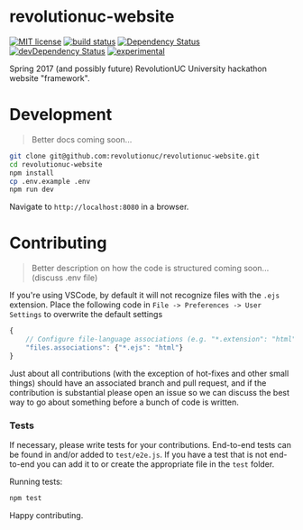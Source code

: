 # revolutionuc-website

[![MIT license](http://img.shields.io/badge/license-MIT-brightgreen.svg)](http://opensource.org/licenses/MIT)
[![build status](https://api.travis-ci.org/RevolutionUC/revolutionuc-website.svg?branch=master)](https://api.travis-ci.org/revolutionuc/revolutionuc-website.svg?branch=master)
[![Dependency Status](https://david-dm.org/RevolutionUC/revolutionuc-website.svg)](https://david-dm.org/revolutionuc/revolutionuc-website)
[![devDependency Status](https://david-dm.org/RevolutionUC/revolutionuc-website/dev-status.svg)](https://david-dm.org/revolutionuc/revolutionuc-website#info=devDependencies)
[![experimental](http://badges.github.io/stability-badges/dist/experimental.svg)](http://github.com/badges/stability-badges)

Spring 2017 (and possibly future) RevolutionUC University hackathon website "framework".

# Development

> Better docs coming soon...

```sh
git clone git@github.com:revolutionuc/revolutionuc-website.git
cd revolutionuc-website
npm install
cp .env.example .env
npm run dev
```

Navigate to `http://localhost:8080` in a browser.

# Contributing

> Better description on how the code is structured coming soon... (discuss .env file)

If you're using VSCode, by default it will not recognize files with the `.ejs` extension. Place the following code in `File -> Preferences -> User Settings` to overwrite the default settings
```js
{
    // Configure file-language associations (e.g. "*.extension": "html"). These have precedence over the default associations of the languages installed.
    "files.associations": {"*.ejs": "html"}
}
```

Just about all contributions (with the exception of hot-fixes and other small things) should have an associated branch and pull request, and if the contribution is substantial please open an issue so we can discuss the best way to go about something before a bunch of code is written.

### Tests

If necessary, please write tests for your contributions. End-to-end tests can be found in and/or added to `test/e2e.js`. If you have a test that is not end-to-end you can add it to or create the appropriate file in the `test` folder.

Running tests:

```sh
npm test
```

Happy contributing.
